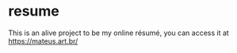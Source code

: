 # resume

This is an alive project to be my online résumé, you can access it at https://mateus.art.br/
